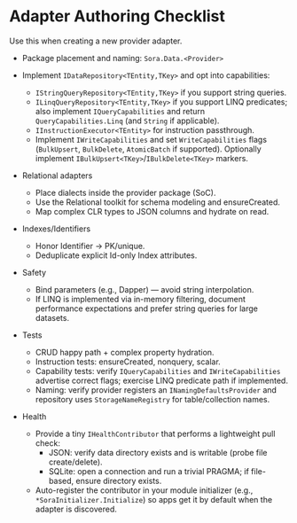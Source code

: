 # Adapter Authoring Checklist

Use this when creating a new provider adapter.

- Package placement and naming: `Sora.Data.<Provider>`
- Implement `IDataRepository<TEntity,TKey>` and opt into capabilities:
  - `IStringQueryRepository<TEntity,TKey>` if you support string queries.
  - `ILinqQueryRepository<TEntity,TKey>` if you support LINQ predicates; also implement `IQueryCapabilities` and return `QueryCapabilities.Linq` (and `String` if applicable).
  - `IInstructionExecutor<TEntity>` for instruction passthrough.
  - Implement `IWriteCapabilities` and set `WriteCapabilities` flags (`BulkUpsert`, `BulkDelete`, `AtomicBatch` if supported). Optionally implement `IBulkUpsert<TKey>`/`IBulkDelete<TKey>` markers.
- Relational adapters
  - Place dialects inside the provider package (SoC).
  - Use the Relational toolkit for schema modeling and ensureCreated.
  - Map complex CLR types to JSON columns and hydrate on read.
- Indexes/Identifiers
  - Honor Identifier → PK/unique.
  - Deduplicate explicit Id-only Index attributes.
- Safety
  - Bind parameters (e.g., Dapper) — avoid string interpolation.
  - If LINQ is implemented via in-memory filtering, document performance expectations and prefer string queries for large datasets.
- Tests
  - CRUD happy path + complex property hydration.
  - Instruction tests: ensureCreated, nonquery, scalar.
  - Capability tests: verify `IQueryCapabilities` and `IWriteCapabilities` advertise correct flags; exercise LINQ predicate path if implemented.
  - Naming: verify provider registers an `INamingDefaultsProvider` and repository uses `StorageNameRegistry` for table/collection names.
  
- Health
  - Provide a tiny `IHealthContributor` that performs a lightweight pull check:
    - JSON: verify data directory exists and is writable (probe file create/delete).
    - SQLite: open a connection and run a trivial PRAGMA; if file-based, ensure directory exists.
  - Auto-register the contributor in your module initializer (e.g., `*SoraInitializer.Initialize`) so apps get it by default when the adapter is discovered.
